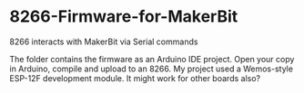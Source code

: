 # 8266-Firmware-for-MakerBit
8266 interacts with MakerBit via Serial commands

The folder contains the firmware as an Arduino IDE project. Open your copy in Arduino, compile and upload to an 8266. My project used a Wemos-style ESP-12F development module. It might work for other boards also?
